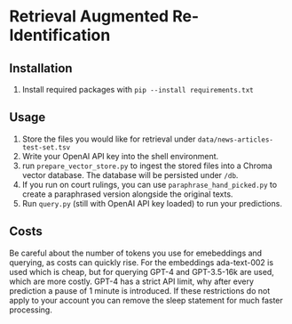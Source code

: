 # Retrieval Augmented Re-Identification

## Installation
1. Install required packages with `pip --install requirements.txt`
## Usage
1. Store the files you would like for retrieval under `data/news-articles-test-set.tsv`
2. Write your OpenAI API key into the shell environment.
3. run `prepare_vector_store.py` to ingest the stored files into a Chroma vector database.
The database will be persisted under `/db`.
4. If you run on court rulings, you can use `paraphrase_hand_picked.py` to create a paraphrased
version alongside the original texts.
5. Run `query.py` (still with OpenAI API key loaded) to run your predictions.

## Costs
Be careful about the number of tokens you use for emebeddings and querying,
as costs can quickly rise. For the embeddings ada-text-002 is used which is cheap,
but for querying GPT-4 and GPT-3.5-16k are used, which are more costly.
GPT-4 has a strict API limit, why after every prediction a pause of 1 minute is introduced.
If these restrictions do not apply to your account you can remove the sleep statement
for much faster processing.